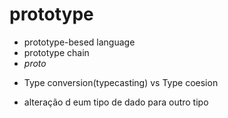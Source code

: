 # prototype
  * prototype-besed language
  * prototype chain
  * _proto_

  - Type conversion(typecasting) vs Type coesion
  * alteração d eum tipo de dado para outro tipo
